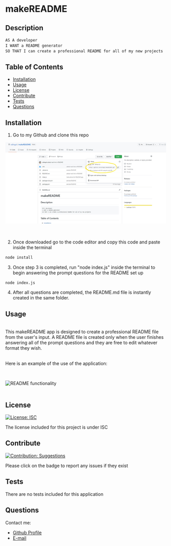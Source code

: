 
# makeREADME
## Description

```md
AS A developer 
I WANT a README generator 
SO THAT I can create a professional README for all of my new projects
```
    
## Table of Contents
    
- [Installation](#installation)
- [Usage](#usage)
- [License](#license)
- [Contribute](#contribute)
- [Tests](#tests)
- [Questions](#questions)
    
## Installation
    
1) Go to my Github and clone this repo 

![Git Clone Navigation](./images/git-clone-navigation.jpg)

<br>

2) Once downloaded go to the code editor and copy this code and paste inside the terminal

```bash
node install
```

3) Once step 3 is completed, run "node index.js" inside the terminal to begin answering the prompt questions for the README set up

```bash
node index.js
```

4) After all questions are completed, the README.md file is instantly created in the same folder.
    
 ## Usage
<br>
This makeREADME app is designed to create a professional README file from the user's input. A README file is created only when the user finishes answering all of the prompt questions and they are free to edit whatever format they wish. 


<br>Here is an example of the use of the application:

<br>

![README functionality](./images/makeREADME-tutorial.gif)
<br><br>
    
## License 
[![License: ISC](https://img.shields.io/badge/License-ISC-blue.svg)](https://opensource.org/licenses/ISC)
    
    
The license included for this project is under ISC
    
    
## Contribute 
[![Contribution: Suggestions](https://img.shields.io/badge/Contribution%20-Suggestions-4baaaa.svg)](https://github.com/odingol/makeREADME/issues)
    
Please click on the badge to report any issues if they exist
    
    
## Tests
    
There are no tests included for this application
    

## Questions
    
Contact me: 

- [Github Profile](https://github.com/odingol) 
- [E-mail](mailto:lodingo@yahoo.com)